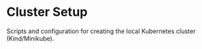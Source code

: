 # Cluster Setup

Scripts and configuration for creating the local Kubernetes cluster (Kind/Minikube).
